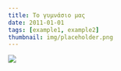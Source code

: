 ```yaml
---
title: Το γυμνάσιο μας
date: 2011-01-01
tags: [example1, example2]
thumbnail: img/placeholder.png
---
```

[![](http://2.bp.blogspot.com/-1mvn1ipZ63k/UH_uWSZOOSI/AAAAAAAAAkM/YMsOqHxcr2U/s400/Korfu+2010+507.jpg)](http://2.bp.blogspot.com/-1mvn1ipZ63k/UH_uWSZOOSI/AAAAAAAAAkM/YMsOqHxcr2U/s1600/Korfu+2010+507.jpg)
